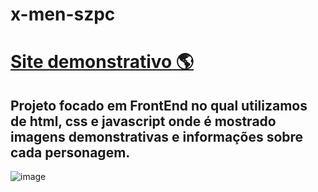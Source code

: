 # x-men-szpc
# <a href="https://josehenriques10.github.io/x-men-szpc/" target="_blank">Site demonstrativo 🌎</a>

## Projeto focado em FrontEnd no qual utilizamos de html, css e javascript onde é mostrado imagens demonstrativas e informações sobre cada personagem.
![image](https://github.com/josehenriques10/x-men-szpc/assets/137122689/0a8da91d-4493-4b84-949a-126d917d077a)
